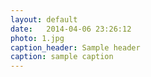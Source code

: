 ```yaml
---
layout: default
date:   2014-04-06 23:26:12
photo: 1.jpg
caption_header: Sample header
caption: sample caption
---
```

